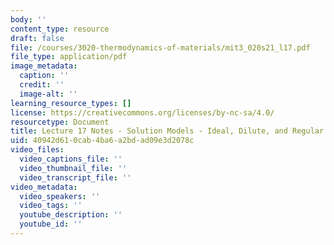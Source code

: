 ```yaml
---
body: ''
content_type: resource
draft: false
file: /courses/3020-thermodynamics-of-materials/mit3_020s21_l17.pdf
file_type: application/pdf
image_metadata:
  caption: ''
  credit: ''
  image-alt: ''
learning_resource_types: []
license: https://creativecommons.org/licenses/by-nc-sa/4.0/
resourcetype: Document
title: Lecture 17 Notes - Solution Models - Ideal, Dilute, and Regular
uid: 40942d61-0cab-4ba6-a2bd-ad09e3d2078c
video_files:
  video_captions_file: ''
  video_thumbnail_file: ''
  video_transcript_file: ''
video_metadata:
  video_speakers: ''
  video_tags: ''
  youtube_description: ''
  youtube_id: ''
---
```

